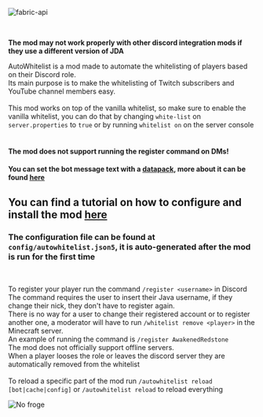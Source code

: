 ![fabric-api](https://cdn.jsdelivr.net/npm/@intergrav/devins-badges@3/assets/cozy/requires/fabric-api_vector.svg)

<br/>

**The mod may not work properly with other discord integration mods if they use a different version of JDA**
<br/>

AutoWhitelist is a mod made to automate the whitelisting of players based on their Discord role.  
Its main purpose is to make the whitelisting of Twitch subscribers and YouTube channel members easy.
<br/>
<br/>
This mod works on top of the vanilla whitelist, so make sure to enable the vanilla whitelist, you can do that by changing `white-list` on `server.properties` to `true` or by running `whitelist on` on the server console
<br/>
<br/>

#### The mod does not support running the register command on DMs!

#### You can set the bot message text with a <u>datapack</u>, more about it can be found <u>[here](https://docs.awakenedredstone.com/minecraft/autowhitelist/advanced/custom-messages)</u>

## You can find a tutorial on how to configure and install the mod [here](https://docs.awakenedredstone.com/minecraft/autowhitelist/install)
### The configuration file can be found at `config/autowhitelist.json5`, it is auto-generated after the mod is run for the first time
<br/>

To register your player run the command `/register <username>` in Discord  
The command requires the user to insert their Java username, if they change their nick, they don't have to register again.  
There is no way for a user to change their registered account or to register another one, a moderator will have to run `/whitelist remove <player>` in the Minecraft server.  
An example of running the command is `/register AwakenedRedstone`  
The mod does not officially support offline servers.  
When a player looses the role or leaves the discord server they are automatically removed from the whitelist
<br/>  
To reload a specific part of the mod run `/autowhitelist reload [bot|cache|config]` or `/autowhitelist reload` to reload everything

<!--a href="https://bisecthosting.com/Redstone?r=autowhitelist" target="_blank">
  <div>
    <img src="https://www.bisecthosting.com/partners/custom-banners/acf5ce83-7faa-4bf7-ac60-1adc12f4fadd.png" alt="Get 25% off with code Redstone"/>
  </div>
</a-->

[//]: # (This mod is compatible with [Sinytra Connector]&#40;https://modrinth.com/mod/connector&#41;)

![No froge](https://i.ibb.co/yphNcXz/fabric-only-banner.png)